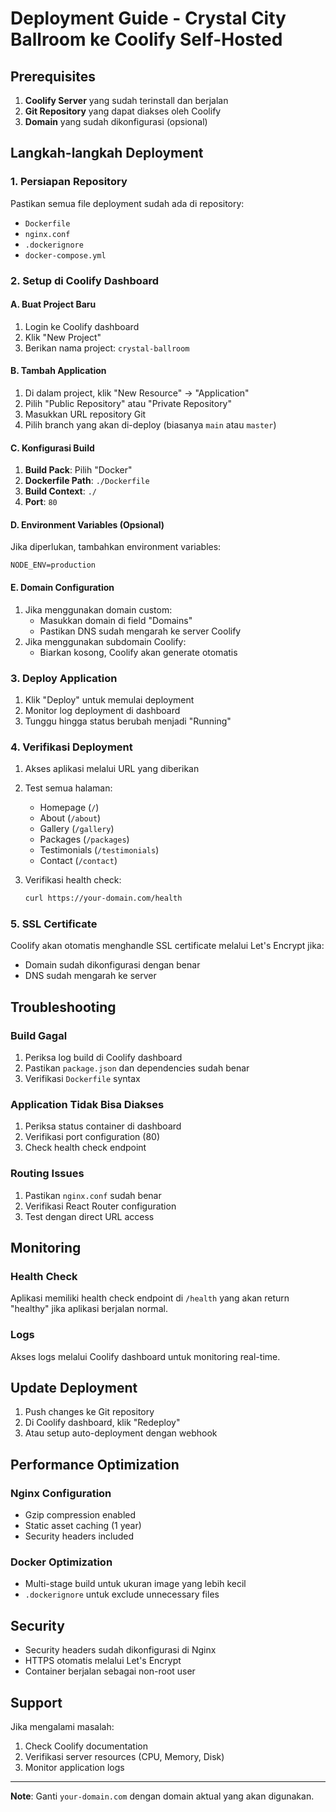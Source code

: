 # Deployment Guide - Crystal City Ballroom ke Coolify Self-Hosted

## Prerequisites

1. **Coolify Server** yang sudah terinstall dan berjalan
2. **Git Repository** yang dapat diakses oleh Coolify
3. **Domain** yang sudah dikonfigurasi (opsional)

## Langkah-langkah Deployment

### 1. Persiapan Repository

Pastikan semua file deployment sudah ada di repository:
- `Dockerfile`
- `nginx.conf`
- `.dockerignore`
- `docker-compose.yml`

### 2. Setup di Coolify Dashboard

#### A. Buat Project Baru
1. Login ke Coolify dashboard
2. Klik "New Project"
3. Berikan nama project: `crystal-ballroom`

#### B. Tambah Application
1. Di dalam project, klik "New Resource" → "Application"
2. Pilih "Public Repository" atau "Private Repository"
3. Masukkan URL repository Git
4. Pilih branch yang akan di-deploy (biasanya `main` atau `master`)

#### C. Konfigurasi Build
1. **Build Pack**: Pilih "Docker"
2. **Dockerfile Path**: `./Dockerfile`
3. **Build Context**: `./`
4. **Port**: `80`

#### D. Environment Variables (Opsional)
Jika diperlukan, tambahkan environment variables:
```
NODE_ENV=production
```

#### E. Domain Configuration
1. Jika menggunakan domain custom:
   - Masukkan domain di field "Domains"
   - Pastikan DNS sudah mengarah ke server Coolify
2. Jika menggunakan subdomain Coolify:
   - Biarkan kosong, Coolify akan generate otomatis

### 3. Deploy Application

1. Klik "Deploy" untuk memulai deployment
2. Monitor log deployment di dashboard
3. Tunggu hingga status berubah menjadi "Running"

### 4. Verifikasi Deployment

1. Akses aplikasi melalui URL yang diberikan
2. Test semua halaman:
   - Homepage (`/`)
   - About (`/about`)
   - Gallery (`/gallery`)
   - Packages (`/packages`)
   - Testimonials (`/testimonials`)
   - Contact (`/contact`)

3. Verifikasi health check:
   ```bash
   curl https://your-domain.com/health
   ```

### 5. SSL Certificate

Coolify akan otomatis menghandle SSL certificate melalui Let's Encrypt jika:
- Domain sudah dikonfigurasi dengan benar
- DNS sudah mengarah ke server

## Troubleshooting

### Build Gagal
1. Periksa log build di Coolify dashboard
2. Pastikan `package.json` dan dependencies sudah benar
3. Verifikasi `Dockerfile` syntax

### Application Tidak Bisa Diakses
1. Periksa status container di dashboard
2. Verifikasi port configuration (80)
3. Check health check endpoint

### Routing Issues
1. Pastikan `nginx.conf` sudah benar
2. Verifikasi React Router configuration
3. Test dengan direct URL access

## Monitoring

### Health Check
Aplikasi memiliki health check endpoint di `/health` yang akan return "healthy" jika aplikasi berjalan normal.

### Logs
Akses logs melalui Coolify dashboard untuk monitoring real-time.

## Update Deployment

1. Push changes ke Git repository
2. Di Coolify dashboard, klik "Redeploy"
3. Atau setup auto-deployment dengan webhook

## Performance Optimization

### Nginx Configuration
- Gzip compression enabled
- Static asset caching (1 year)
- Security headers included

### Docker Optimization
- Multi-stage build untuk ukuran image yang lebih kecil
- `.dockerignore` untuk exclude unnecessary files

## Security

- Security headers sudah dikonfigurasi di Nginx
- HTTPS otomatis melalui Let's Encrypt
- Container berjalan sebagai non-root user

## Support

Jika mengalami masalah:
1. Check Coolify documentation
2. Verifikasi server resources (CPU, Memory, Disk)
3. Monitor application logs

---

**Note**: Ganti `your-domain.com` dengan domain aktual yang akan digunakan.